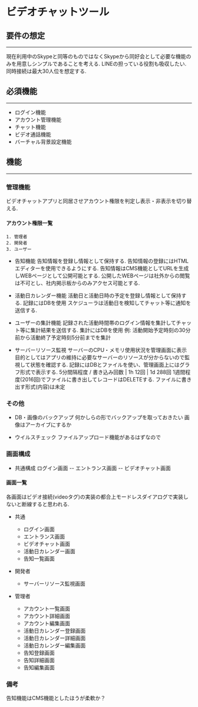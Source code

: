 # ビデオチャットツール

## 要件の想定

---

  現在利用中のSkypeと同等のものではなくSkypeから同好会として必要な機能のみを用意しシンプルであることを考える.
  LINEの担っている役割も吸収したい.
  同時接続は最大30人位を想定する.

## 必須機能

---

- ログイン機能
- アカウント管理機能
- チャット機能
- ビデオ通話機能
- バーチャル背景設定機能

## 機能

---

### 管理機能

  ビデオチャットアプリと同居させアカウント権限を判定し表示・非表示を切り替える.

  #### アカウント権限一覧
    1. 管理者
    2. 開発者
    3. ユーザー

  - 告知機能
  告知情報を登録し情報として保持する.
  告知情報の登録にはHTMLエディターを使用できるようにする.
  告知情報はCMS機能としてURLを生成しWEBページとして公開可能とする.
  公開したWEBページは社外からの閲覧は不可とし、社内掲示板からのみアクセス可能とする.

  - 活動日カレンダー機能
  活動日と活動日時の予定を登録し情報として保持する.
  記録にはDBを使用
  スケジューラは活動日を検知してチャット等に通知を送信する.

  - ユーザーの集計機能
  記録された活動時間帯のログイン情報を集計してチャット等に集計結果を送信する.
  集計にはDBを使用
  例: 活動開始予定時刻の30分前から活動終了予定時刻5分前までを集計

  - サーバーリソース監視
  サーバーのCPU・メモリ使用状況を管理画面に表示
  目的としてはアプリの維持に必要なサーバーのリソースが分からないので監視して状態を確認する.
  記録にはDBとファイルを使い、管理画面上にはグラフ形式で表示する.
  5分間隔程度 / 書き込み回数 | 1h 12回 | 1d 288回
  1週間程度(2016回)でファイルに書き出してレコードはDELETEする.
  ファイルに書き出す形式(内容)は未定

### その他

  - DB・画像のバックアップ
  何かしらの形でバックアップを取っておきたい
  画像はアーカイブにするか

  - ウイルスチェック
  ファイルアップロード機能があるはずなので

### 画面構成

- 共通構成
  ログイン画面 -- エントランス画面 -- ビデオチャット画面

#### 画面一覧

  各画面はビデオ接続(videoタグ)の実装の都合上モードレスダイアログで実装しないと断線すると思われる.

  - 共通

    - ログイン画面
    - エントランス画面
    - ビデオチャット画面
    - 活動日カレンダー画面
    - 告知一覧画面

  - 開発者

    - サーバーリソース監視画面

  - 管理者

    - アカウント一覧画面
    - アカウント詳細画面
    - アカウント編集画面
    - 活動日カレンダー登録画面
    - 活動日カレンダー詳細画面
    - 活動日カレンダー編集画面
    - 告知登録画面
    - 告知詳細画面
    - 告知編集画面

### 備考
告知機能はCMS機能としたほうが柔軟か？
